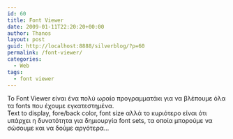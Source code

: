 ```yaml
---
id: 60
title: Font Viewer
date: 2009-01-11T22:20:20+00:00
author: Thanos
layout: post
guid: http://localhost:8888/silverblog/?p=60
permalink: /font-viewer/
categories:
  - Web
tags:
  - font viewer
---
```

Το Font Viewer είναι ένα πολύ ωραίο προγραμματάκι για να βλέπουμε όλα τα fonts που έχουμε εγκατεστημένα.  
Text to display, fore/back color, font size αλλά το κυριότερο είναι ότι υπάρχει η δυνατότητα για δημιουργία font sets, τα οποία μπορούμε να σώσουμε και να δούμε αργότερα…